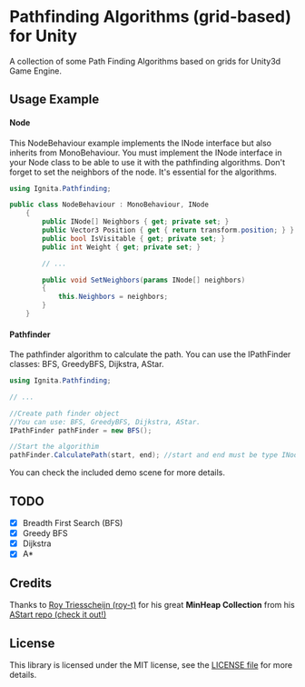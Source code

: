 # Pathfinding Algorithms (grid-based) for Unity
A collection of some Path Finding Algorithms based on grids for Unity3d Game Engine.

## Usage Example

#### Node
This NodeBehaviour example implements the INode interface but also inherits from MonoBehaviour. 
You must implement the INode interface in your Node class to be able to use it with the pathfinding algorithms.
Don't forget to set the neighbors of the node. It's essential for the algorithms.
```C#
using Ignita.Pathfinding;

public class NodeBehaviour : MonoBehaviour, INode
    {
        public INode[] Neighbors { get; private set; }
        public Vector3 Position { get { return transform.position; } }
        public bool IsVisitable { get; private set; }
        public int Weight { get; private set; }

        // ...

        public void SetNeighbors(params INode[] neighbors)
        {
            this.Neighbors = neighbors;
        }
    }
```

#### Pathfinder
The pathfinder algorithm to calculate the path.
You can use the IPathFinder classes: BFS, GreedyBFS, Dijkstra, AStar.
```C#
using Ignita.Pathfinding;

// ...

//Create path finder object
//You can use: BFS, GreedyBFS, Dijkstra, AStar.
IPathFinder pathFinder = new BFS();

//Start the algorithim
pathFinder.CalculatePath(start, end); //start and end must be type INode.

```
You can check the included demo scene for more details.

## TODO
- [x] Breadth First Search (BFS)
- [x] Greedy BFS
- [x] Dijkstra
- [x] A*

## Credits
Thanks to [Roy Triesscheijn (roy-t)](https://github.com/roy-t "Roy Triesscheijn(roy-t) profile") for his great **MinHeap Collection** from his [AStart repo (check it out!)](https://github.com/roy-t/AStar "Roy-T.AStar repo")

## License
This library is licensed under the MIT license, see the [LICENSE file](https://github.com/MarcoElz/unity-pathfinding-grid/blob/master/LICENSE) for more details.
